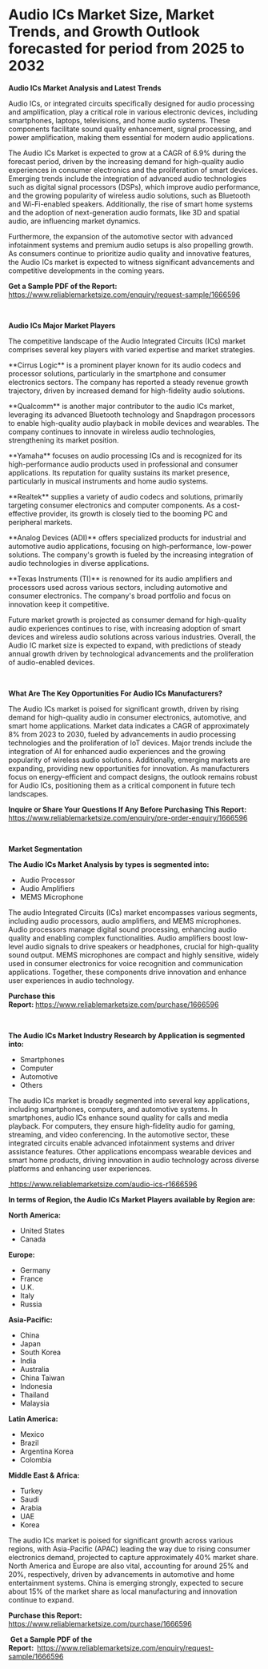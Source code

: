 <p><h1>Audio ICs Market Size, Market Trends, and Growth Outlook forecasted for period from 2025 to 2032</h1></p><p><strong>Audio ICs Market Analysis and Latest Trends</strong></p>
<p><p>Audio ICs, or integrated circuits specifically designed for audio processing and amplification, play a critical role in various electronic devices, including smartphones, laptops, televisions, and home audio systems. These components facilitate sound quality enhancement, signal processing, and power amplification, making them essential for modern audio applications.</p><p>The Audio ICs Market is expected to grow at a CAGR of 6.9% during the forecast period, driven by the increasing demand for high-quality audio experiences in consumer electronics and the proliferation of smart devices. Emerging trends include the integration of advanced audio technologies such as digital signal processors (DSPs), which improve audio performance, and the growing popularity of wireless audio solutions, such as Bluetooth and Wi-Fi-enabled speakers. Additionally, the rise of smart home systems and the adoption of next-generation audio formats, like 3D and spatial audio, are influencing market dynamics.</p><p>Furthermore, the expansion of the automotive sector with advanced infotainment systems and premium audio setups is also propelling growth. As consumers continue to prioritize audio quality and innovative features, the Audio ICs market is expected to witness significant advancements and competitive developments in the coming years.</p></p>
<p><strong>Get a Sample PDF of the Report:&nbsp;</strong> <a href="https://www.reliablemarketsize.com/enquiry/request-sample/1666596?utm_campaign=3622&utm_medium=2&utm_source=Github&utm_content=ia&utm_term=16042025&utm_id=audio-ics">https://www.reliablemarketsize.com/enquiry/request-sample/1666596</a></p>
<p>&nbsp;</p>
<p><strong>Audio ICs Major Market Players</strong></p>
<p><p>The competitive landscape of the Audio Integrated Circuits (ICs) market comprises several key players with varied expertise and market strategies. </p><p>**Cirrus Logic** is a prominent player known for its audio codecs and processor solutions, particularly in the smartphone and consumer electronics sectors. The company has reported a steady revenue growth trajectory, driven by increased demand for high-fidelity audio solutions.</p><p>**Qualcomm** is another major contributor to the audio ICs market, leveraging its advanced Bluetooth technology and Snapdragon processors to enable high-quality audio playback in mobile devices and wearables. The company continues to innovate in wireless audio technologies, strengthening its market position.</p><p>**Yamaha** focuses on audio processing ICs and is recognized for its high-performance audio products used in professional and consumer applications. Its reputation for quality sustains its market presence, particularly in musical instruments and home audio systems.</p><p>**Realtek** supplies a variety of audio codecs and solutions, primarily targeting consumer electronics and computer components. As a cost-effective provider, its growth is closely tied to the booming PC and peripheral markets.</p><p>**Analog Devices (ADI)** offers specialized products for industrial and automotive audio applications, focusing on high-performance, low-power solutions. The company's growth is fueled by the increasing integration of audio technologies in diverse applications.</p><p>**Texas Instruments (TI)** is renowned for its audio amplifiers and processors used across various sectors, including automotive and consumer electronics. The company's broad portfolio and focus on innovation keep it competitive.</p><p>Future market growth is projected as consumer demand for high-quality audio experiences continues to rise, with increasing adoption of smart devices and wireless audio solutions across various industries. Overall, the Audio IC market size is expected to expand, with predictions of steady annual growth driven by technological advancements and the proliferation of audio-enabled devices.</p></p>
<p>&nbsp;</p>
<p><strong>What Are The Key Opportunities For Audio ICs Manufacturers?</strong></p>
<p><p>The Audio ICs market is poised for significant growth, driven by rising demand for high-quality audio in consumer electronics, automotive, and smart home applications. Market data indicates a CAGR of approximately 8% from 2023 to 2030, fueled by advancements in audio processing technologies and the proliferation of IoT devices. Major trends include the integration of AI for enhanced audio experiences and the growing popularity of wireless audio solutions. Additionally, emerging markets are expanding, providing new opportunities for innovation. As manufacturers focus on energy-efficient and compact designs, the outlook remains robust for Audio ICs, positioning them as a critical component in future tech landscapes.</p></p>
<p><strong>Inquire or Share Your Questions If Any Before Purchasing This Report:</strong> <a href="https://www.reliablemarketsize.com/enquiry/pre-order-enquiry/1666596?utm_campaign=3622&utm_medium=2&utm_source=Github&utm_content=ia&utm_term=16042025&utm_id=audio-ics">https://www.reliablemarketsize.com/enquiry/pre-order-enquiry/1666596</a></p>
<p>&nbsp;</p>
<p><strong>Market Segmentation</strong></p>
<p><strong>The Audio ICs Market Analysis by types is segmented into:</strong></p>
<p><ul><li>Audio Processor</li><li>Audio Amplifiers</li><li>MEMS Microphone</li></ul></p>
<p><p>The audio Integrated Circuits (ICs) market encompasses various segments, including audio processors, audio amplifiers, and MEMS microphones. Audio processors manage digital sound processing, enhancing audio quality and enabling complex functionalities. Audio amplifiers boost low-level audio signals to drive speakers or headphones, crucial for high-quality sound output. MEMS microphones are compact and highly sensitive, widely used in consumer electronics for voice recognition and communication applications. Together, these components drive innovation and enhance user experiences in audio technology.</p></p>
<p><strong>Purchase this Report:&nbsp;</strong><a href="https://www.reliablemarketsize.com/purchase/1666596?utm_campaign=3622&utm_medium=2&utm_source=Github&utm_content=ia&utm_term=16042025&utm_id=audio-ics">https://www.reliablemarketsize.com/purchase/1666596</a></p>
<p>&nbsp;</p>
<p><strong>The Audio ICs Market Industry Research by Application is segmented into:</strong></p>
<p><ul><li>Smartphones</li><li>Computer</li><li>Automotive</li><li>Others</li></ul></p>
<p><p>The audio ICs market is broadly segmented into several key applications, including smartphones, computers, and automotive systems. In smartphones, audio ICs enhance sound quality for calls and media playback. For computers, they ensure high-fidelity audio for gaming, streaming, and video conferencing. In the automotive sector, these integrated circuits enable advanced infotainment systems and driver assistance features. Other applications encompass wearable devices and smart home products, driving innovation in audio technology across diverse platforms and enhancing user experiences.</p></p>
<p><a href="https://www.reliablemarketsize.com/audio-ics-r1666596?utm_campaign=3622&utm_medium=2&utm_source=Github&utm_content=ia&utm_term=16042025&utm_id=audio-ics">&nbsp;https://www.reliablemarketsize.com/audio-ics-r1666596</a></p>
<p><strong>In terms of Region, the Audio ICs Market Players available by Region are:</strong></p>
<p>
    <p> <strong> North America: </strong>
        <ul>
            <li>United States</li>
            <li>Canada</li>
        </ul>
        </p> 
    <p> <strong> Europe: </strong>
        <ul>
            <li>Germany</li>
            <li>France</li>
            <li>U.K.</li>
            <li>Italy</li>
            <li>Russia</li>
        </ul>
        </p> 
    <p> <strong> Asia-Pacific: </strong>
        <ul>
            <li>China</li>
            <li>Japan</li>
            <li>South Korea</li>
            <li>India</li>
            <li>Australia</li>
            <li>China Taiwan</li>
            <li>Indonesia</li>
            <li>Thailand</li>
            <li>Malaysia</li>
        </ul>
        </p> 
    <p> <strong> Latin America: </strong>
        <ul>
            <li>Mexico</li>
            <li>Brazil</li>
            <li>Argentina Korea</li>
            <li>Colombia</li>
        </ul>
        </p> 
    <p> <strong> Middle East & Africa: </strong>
        <ul>
            <li>Turkey</li>
            <li>Saudi</li>
            <li>Arabia</li>
            <li>UAE</li>
            <li>Korea</li>
        </ul>
    </p>
    </p>
<p><p>The audio ICs market is poised for significant growth across various regions, with Asia-Pacific (APAC) leading the way due to rising consumer electronics demand, projected to capture approximately 40% market share. North America and Europe are also vital, accounting for around 25% and 20%, respectively, driven by advancements in automotive and home entertainment systems. China is emerging strongly, expected to secure about 15% of the market share as local manufacturing and innovation continue to expand.</p></p>
<p><strong>Purchase this Report: </strong><a href="https://www.reliablemarketsize.com/purchase/1666596?utm_campaign=3622&utm_medium=2&utm_source=Github&utm_content=ia&utm_term=16042025&utm_id=audio-ics">https://www.reliablemarketsize.com/purchase/1666596</a></p>
<p>&nbsp;<strong>Get a Sample PDF of the Report:&nbsp;&nbsp;</strong><a href="https://www.reliablemarketsize.com/enquiry/request-sample/1666596?utm_campaign=3622&utm_medium=2&utm_source=Github&utm_content=ia&utm_term=16042025&utm_id=audio-ics">https://www.reliablemarketsize.com/enquiry/request-sample/1666596</a></p>
<p><strong></strong></p>
<p><p></p><p></p><p></p></p>